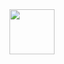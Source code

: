 
<img src="https://github.com/user-attachments/assets/34454c0a-ded6-4b79-8e2c-c48066af688a" width="80"  align="center" />

